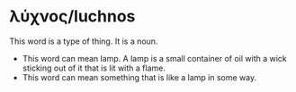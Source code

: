 # λύχνος/luchnos
This word is a type of thing. It is a noun.

* This word can mean lamp. A lamp is a small container of oil with a wick sticking out of it that is lit with a flame.
* This word can mean something that is like a lamp in some way.
